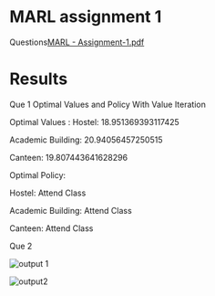 # MARL assignment 1
Questions[MARL - Assignment-1.pdf](https://github.com/user-attachments/files/16798023/MARL.-.Assignment-1.pdf)
# Results 
Que 1
Optimal Values and Policy With Value Iteration

Optimal Values :
Hostel: 18.951369393117425

Academic Building: 20.94056457250515

Canteen: 19.807443641628296

Optimal Policy:

Hostel: Attend Class

Academic Building: Attend Class

Canteen: Attend Class

Que 2

![output 1](https://github.com/user-attachments/assets/1fc44122-3e0f-4db5-b0c3-849c003888e4)

![output2](https://github.com/user-attachments/assets/1cb32ddd-0d38-4676-b7e5-2c8d9fc5241f)
